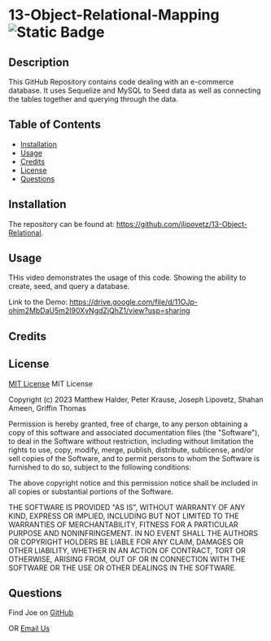 # 13-Object-Relational-Mapping ![Static Badge](https://img.shields.io/badge/MIT_License-grey)
## Description
This GitHub Repository contains code dealing with an e-commerce database. It uses Sequelize and MySQL to Seed data as well as connecting the tables together and querying through the data.
## Table of Contents
- [Installation](#installation)
- [Usage](#usage)
- [Credits](#credits)
- [License](#license)
- [Questions](#questions)
## Installation
The repository can be found at: https://github.com/jlipovetz/13-Object-Relational.
## Usage
THis video demonstrates the usage of this code. Showing the ability to create, seed, and query a database.

Link to the Demo: https://drive.google.com/file/d/11OJp-ohjm2MbDaU5m2I90XvNgdZjQhZ1/view?usp=sharing
## Credits

## License
[MIT License](https://choosealicense.com/licenses/mit/)
MIT License

Copyright (c) 2023 Matthew Halder, Peter Krause, Joseph Lipovetz, Shahan Ameen, Griffin Thomas

Permission is hereby granted, free of charge, to any person obtaining a copy
of this software and associated documentation files (the "Software"), to deal
in the Software without restriction, including without limitation the rights
to use, copy, modify, merge, publish, distribute, sublicense, and/or sell
copies of the Software, and to permit persons to whom the Software is
furnished to do so, subject to the following conditions:

The above copyright notice and this permission notice shall be included in all
copies or substantial portions of the Software.

THE SOFTWARE IS PROVIDED "AS IS", WITHOUT WARRANTY OF ANY KIND, EXPRESS OR
IMPLIED, INCLUDING BUT NOT LIMITED TO THE WARRANTIES OF MERCHANTABILITY,
FITNESS FOR A PARTICULAR PURPOSE AND NONINFRINGEMENT. IN NO EVENT SHALL THE
AUTHORS OR COPYRIGHT HOLDERS BE LIABLE FOR ANY CLAIM, DAMAGES OR OTHER
LIABILITY, WHETHER IN AN ACTION OF CONTRACT, TORT OR OTHERWISE, ARISING FROM,
OUT OF OR IN CONNECTION WITH THE SOFTWARE OR THE USE OR OTHER DEALINGS IN THE
SOFTWARE.
## Questions

Find Joe on [GitHub](https://github.com/jlipovetz)

  OR 
  [Email Us](mailto:placeholder@email.com)
